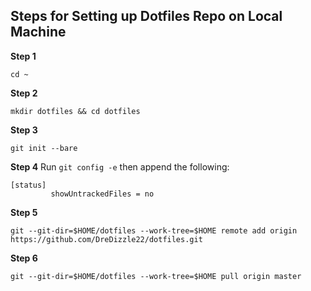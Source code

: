## Steps for Setting up Dotfiles Repo on Local Machine

**Step 1**
```
cd ~
```

**Step 2**
```
mkdir dotfiles && cd dotfiles
```

**Step 3**
```
git init --bare
```

**Step 4**
Run `git config -e` then append the following: 
```
[status]
         showUntrackedFiles = no
```

**Step 5**
```
git --git-dir=$HOME/dotfiles --work-tree=$HOME remote add origin https://github.com/DreDizzle22/dotfiles.git
```

**Step 6**
```
git --git-dir=$HOME/dotfiles --work-tree=$HOME pull origin master
```
